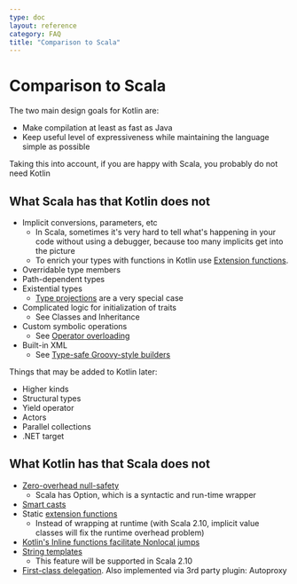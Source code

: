 ```yaml
---
type: doc
layout: reference
category: FAQ
title: "Comparison to Scala"
---
```


# Comparison to Scala

The two main design goals for Kotlin are:

* Make compilation at least as fast as Java
* Keep useful level of expressiveness while maintaining the language simple as possible

Taking this into account, if you are happy with Scala, you probably do not need Kotlin

## What Scala has that Kotlin does not

* Implicit conversions, parameters, etc
    * In Scala, sometimes it's very hard to tell what's happening in your code without using a debugger, because too many implicits get into the picture
    * To enrich your types with functions in Kotlin use [Extension functions](extensions.html).
* Overridable type members
* Path-dependent types
* Existential types
    * [Type projections](generics.html#type-projections) are a very special case
* Complicated logic for initialization of traits
    * See Classes and Inheritance
* Custom symbolic operations
    * See [Operator overloading](operator-overloading.html)
* Built-in XML
    * See [Type-safe Groovy-style builders](type-safe-groovy-builders.html)

Things that may be added to Kotlin later:

* Higher kinds
* Structural types
* Yield operator
* Actors
* Parallel collections
* .NET target


## What Kotlin has that Scala does not

* [Zero-overhead null-safety](null-safety.html)
    * Scala has Option, which is a syntactic and run-time wrapper
* [Smart casts](typecasts.html)
* Static [extension functions](extensions.html)
    * Instead of wrapping at runtime (with Scala 2.10, implicit value classes will fix the runtime overhead problem)
* [Kotlin's Inline functions facilitate Nonlocal jumps](lambdas.html#inline-functions)
* [String templates](basic-types.html#strings)
    * This feature will be supported in Scala 2.10
* [First-class delegation](delegation.html). Also implemented via 3rd party plugin: Autoproxy
